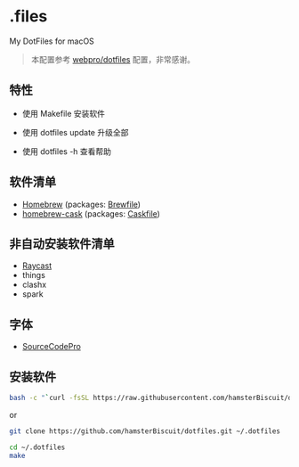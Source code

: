 # .files

My DotFiles for macOS

> 本配置参考 [webpro/dotfiles](https://github.com/webpro/dotfiles)
> 配置，非常感谢。

## 特性

* 使用 Makefile 安装软件

* 使用 dotfiles update 升级全部

* 使用 dotfiles -h 查看帮助

## 软件清单

- [Homebrew](https://brew.sh) (packages: [Brewfile](./install/Brewfile))
- [homebrew-cask](https://github.com/Homebrew/homebrew-cask) (packages: [Caskfile](./install/Caskfile))

## 非自动安装软件清单

- [Raycast](https://raycast.com/extensions/github)
- things
- clashx
- spark

## 字体

- [SourceCodePro](https://www.nerdfonts.com/font-downloads)

## 安装软件

```bash
bash -c "`curl -fsSL https://raw.githubusercontent.com/hamsterBiscuit/dotfiles/main/remote-install.sh`"
```

or

```bash
git clone https://github.com/hamsterBiscuit/dotfiles.git ~/.dotfiles
```

```bash
cd ~/.dotfiles
make
```
